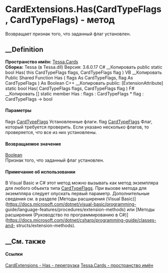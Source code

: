 # CardExtensions.Has(CardTypeFlags, CardTypeFlags) - метод
Возвращает признак того, что заданный флаг установлен.
##  __Definition
 **Пространство имён:** [Tessa.Cards](N_Tessa_Cards.htm)  
 **Сборка:** Tessa (в Tessa.dll) Версия: 3.6.0.17
C# __Копировать
     public static bool Has(
    	this CardTypeFlags flags,
    	CardTypeFlags flag
    )
VB __Копировать
    <ExtensionAttribute>
    Public Shared Function Has ( 
    	flags As CardTypeFlags,
    	flag As CardTypeFlags
    ) As Boolean
C++ __Копировать
     public:
    [ExtensionAttribute]
    static bool Has(
    	CardTypeFlags flags, 
    	CardTypeFlags flag
    )
F# __Копировать
     [<ExtensionAttribute>]
    static member Has : 
            flags : CardTypeFlags * 
            flag : CardTypeFlags -> bool 
#### Параметры
flags [CardTypeFlags](T_Tessa_Cards_CardTypeFlags.htm)
    Установленные флаги.
flag [CardTypeFlags](T_Tessa_Cards_CardTypeFlags.htm)
     Флаг, который требуется проверить. Если указано несколько флагов, то проверяется, что все из них установлены. 
#### Возвращаемое значение
[Boolean](https://learn.microsoft.com/dotnet/api/system.boolean)  
Признак того, что заданный флаг установлен.
#### Примечание об использовании
В Visual Basic и C# этот метод можно вызывать как метод экземпляра для любого
объекта типа [CardTypeFlags](T_Tessa_Cards_CardTypeFlags.htm). При вызове
метода для экземпляра следует опускать первый параметр. Дополнительные
сведения см. в разделе [Методы расширения (Visual
Basic)](https://docs.microsoft.com/dotnet/visual-basic/programming-
guide/language-features/procedures/extension-methods) или [Методы расширения
(Руководство по программированию в
C#)](https://docs.microsoft.com/dotnet/csharp/programming-guide/classes-and-
structs/extension-methods).
##  __См. также
#### Ссылки
[CardExtensions - ](T_Tessa_Cards_CardExtensions.htm)
[Has - перегрузка](Overload_Tessa_Cards_CardExtensions_Has.htm)
[Tessa.Cards - пространство имён](N_Tessa_Cards.htm)
